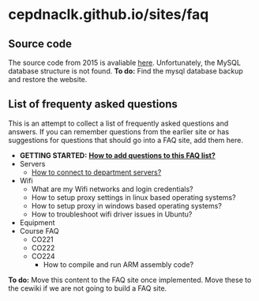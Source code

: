 # cepdnaclk.github.io/sites/faq

## Source code

The source code from 2015 is avaliable [here](src/). Unfortunately, the MySQL database structure is not found. **To do:** Find the mysql database backup and restore the website.

## List of frequenty asked questions

This is an attempt to collect a list of frequently asked questions and answers. If you can remember questions from the earlier site or has suggestions for questions that should go into a FAQ site, add them here.

* **GETTING STARTED:** [**How to add questions to this FAQ list?**](qa/#how-to-add-questions-to-this-faq-list)
* Servers
    * [How to connect to department servers?](qa/#How-to-connect-to-department-servers)
* Wifi
    * What are my Wifi networks and login credentials?
    * How to setup proxy settings in linux based operating systems?
    * How to setup proxy in windows based operating systems?
    * How to troubleshoot wifi driver issues in Ubuntu?
* Equipment
* Course FAQ
    * CO221
    * CO222
    * CO224
        * How to compile and run ARM assembly code?


**To do:** Move this content to the FAQ site once implemented. Move these to the cewiki if we are not going to build a FAQ site.
